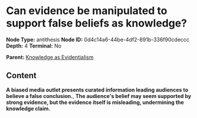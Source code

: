 # Can evidence be manipulated to support false beliefs as knowledge?

**Node Type:** antithesis
**Node ID:** 0d4c14a6-44be-4df2-891b-336f90cdeccc
**Depth:** 4
**Terminal:** No

**Parent:** [Knowledge as Evidentialism](knowledge-as-evidentialism-synthesis-d084f707-0b95-4668-9830-11979f2fc460.md)

## Content

**A biased media outlet presents curated information leading audiences to believe a false conclusion.**, **The audience's belief may seem supported by strong evidence, but the evidence itself is misleading, undermining the knowledge claim.**
